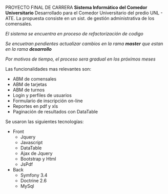 PROYECTO FINAL DE CARRERA
**Sistema Informático del Comedor Universitario**
Desarrollado para el Comedor Universitario del predio UNL - ATE. 
La propuesta consiste en un sist. de gestión administrativa de los comensales.

*El sistema se encuentra en proceso de refactorización de codigo*

*Se encuetran pendientes actualizar cambios en la rama **master** que estan en la rama **desarrollo***

*Por motivos de tiempo, el proceso sera gradual en los próximos meses*

Las funcionalidades mas relevantes son:
- ABM de comensales
- ABM de tarjetas
- ABM de turnos
- Login y perfiles de usuarios
- Formulario de inscripción on-line
- Reportes en pdf y xls
- Paginación de resultados con DataTable

Se usaron las siguientes tecnologías:
- Front
  - Jquery
  - Javascript
  - DataTable
  - Ajax de Jquery
  - Bootstrap y Html
  - JsPdf
- Back
  - Symfony 3.4
  - Doctrine 2.6
  - MySql 
